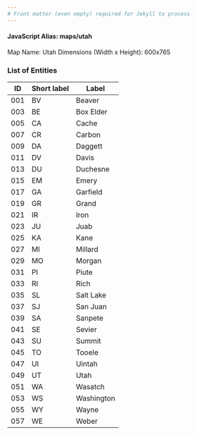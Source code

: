 ```yaml
---
# Front matter (even empty) required for Jekyll to process
---
```


#### JavaScript Alias: maps/utah

Map Name: Utah
Dimensions (Width x Height): 600x765





### List of Entities

ID | Short label | Label
---|---|---|
001|BV|Beaver
003|BE|Box Elder
005|CA|Cache
007|CR|Carbon
009|DA|Daggett
011|DV|Davis
013|DU|Duchesne
015|EM|Emery
017|GA|Garfield
019|GR|Grand
021|IR|Iron
023|JU|Juab
025|KA|Kane
027|MI|Millard
029|MO|Morgan
031|PI|Piute
033|RI|Rich
035|SL|Salt Lake
037|SJ|San Juan
039|SA|Sanpete
041|SE|Sevier
043|SU|Summit
045|TO|Tooele
047|UI|Uintah
049|UT|Utah
051|WA|Wasatch
053|WS|Washington
055|WY|Wayne
057|WE|Weber

